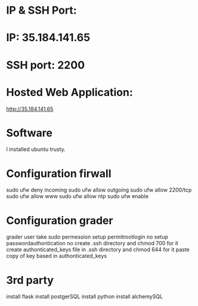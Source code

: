 # IP & SSH Port:
  # IP: 35.184.141.65
  # SSH port: 2200
  
# Hosted Web Application:
  http://35.184.141.65

# Software
  I installed ubuntu trusty.

# Configuration firwall
  sudo ufw deny incoming
  sudo ufw allow outgoing
  sudo ufw allow 2200/tcp
  sudo ufw allow www
  sudo ufw allow ntp
  sudo ufw enable
  
# Configuration grader
  grader user take sudo permession
  setup permitrootlogin no
  setup passwordauthontication no
  create .ssh directory and chmod 700 for it
  create authonticated_keys file in .ssh directory and chmod 644 for it
  paste copy of key based in authonticated_keys
  
# 3rd party
  install flask
  install postgerSQL
  install python
  install alchemySQL
